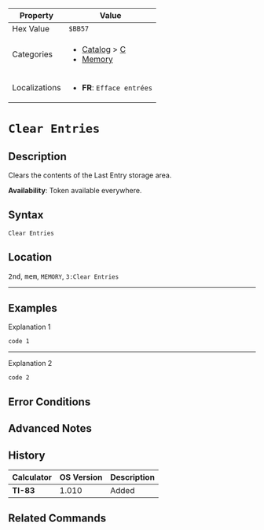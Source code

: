 | Property      | Value |
|---------------|-------|
| Hex Value     | `$BB57`|
| Categories    | <ul><li>[Catalog](../categories/Catalog.md) > [C](../categories/Catalog.md#C)</li><li>[Memory](../categories/Memory.md)</li></ul> |
| Localizations | <ul><li><b>FR</b>: `Efface entrées`</li></ul> |

# `Clear Entries`

## Description
Clears the contents of the Last Entry storage area.


<b>Availability</b>: Token available everywhere.

## Syntax
`Clear Entries`

## Location
<kbd>2nd</kbd>, <kbd>mem</kbd>, `MEMORY`, `3:Clear Entries`
<hr>

## Examples

Explanation 1
```ti-basic
code 1
```
---
Explanation 2
```ti-basic
code 2
```

## Error Conditions


## Advanced Notes


## History
| Calculator | OS Version | Description |
|------------|------------|-------------|
| <b>TI-83</b> | 1.010 | Added

## Related Commands

    